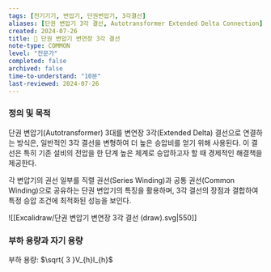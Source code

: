 ```yaml
---
tags: [전기기기, 변압기, 단권변압기, 3각결선]
aliases: [단권 변압기 3각 결선, Autotransformer Extended Delta Connection]
created: 2024-07-26
title: 📝 단권 변압기 변연장 3각 결선
note-type: COMMON
level: "전문가"
completed: false
archived: false
time-to-understand: "10분"
last-reviewed: 2024-07-26
---
```


### 정의 및 목적

단권 변압기(Autotransformer) 3대를 변연장 3각(Extended Delta) 결선으로 연결하는 방식은, 일반적인 3각 결선을 변형하여 더 높은 승압비를 얻기 위해 사용된다. 이 결선은 특히 기존 설비의 전압을 한 단계 높은 체계로 승압하고자 할 때 경제적인 해결책을 제공한다.

각 변압기의 권선 일부를 직렬 권선(Series Winding)과 공통 권선(Common Winding)으로 공유하는 단권 변압기의 특징을 활용하며, 3각 결선의 장점과 결합하여 특정 승압 조건에 최적화된 성능을 보인다.

![[Excalidraw/단권 변압기 변연장 3각 결선 (draw).svg|550]]


### 부하 용량과 자기 용량

부하 용량: $\sqrt{ 3 }V_{h}I_{h}$